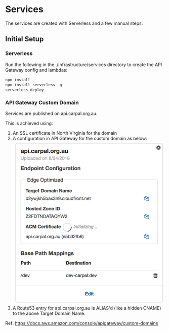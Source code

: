 # Services
The services are created with Serverless and a few manual steps.

## Initial Setup

### Serverless
Run the following in the ./infrastructure/services directory to create the API Gateway config and lambdas:
```
npm install
npm install serverless -g
serverless deploy
```

### API Gateway Custom Domain
Services are published on api.carpal.org.au.

This is achieved using:
1. An SSL certificate in North Virginia for the domain
2. A configuration in API Gateway for the custom domain as below:
![image](api-gateway-custom-doman.png)
3. A Route53 entry for api.carpal.org.au is ALIAS'd (like a hidden CNAME) to the above Target Domain Name.

Ref: https://docs.aws.amazon.com/console/apigateway/custom-domains
